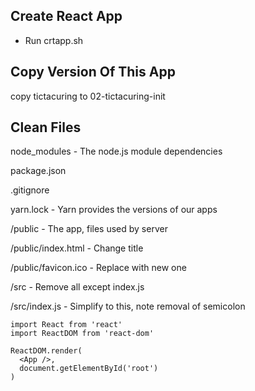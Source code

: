 Create React App
-------------------------
- Run crtapp.sh

Copy Version Of This App
--------------------------
copy tictacuring to 02-tictacuring-init


Clean Files
------------------------

node_modules - The node.js module dependencies

package.json 

.gitignore

yarn.lock - Yarn provides the versions of our apps

/public - The app, files used by server 

/public/index.html - Change title

/public/favicon.ico - Replace with new one

/src - Remove all except index.js

/src/index.js - Simplify to this, note removal of semicolon

	import React from 'react'
	import ReactDOM from 'react-dom'

	ReactDOM.render(
	  <App />,
	  document.getElementById('root')
	)



